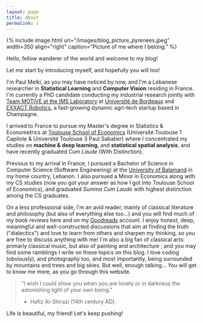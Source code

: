 ```yaml
---
layout: page
title: About
permalink: /
---
```


{% include image.html url="/images/blog_picture_pyrenees.jpeg" width=350 align="right" caption="Picture of me where I belong." %}

Hello, fellow wanderer of the world and welcome to my blog! 

Let me start by introducing myself, and hopefully you will too! 

I'm Paul Melki, as you may have noticed by now, and I'm a Lebanese researcher in **Statistical Learning** and **Computer Vision** residing in France. I'm currently a PhD candidate conducting my industrial research jointly with
[Team MOTIVE at the IMS Laboratory](https://www.ims-bordeaux.fr/en/recherche/research/116-signal-and-image-processing/motive/184-MOTIVE)
at [Université de Bordeaux](https://www.u-bordeaux.fr/) and [EXXACT Robotics](https://exxact-robotics.com/en/), a fast-growing dynamic agri-tech startup based in Champagne.

I arrived to France to pursue my Master's degree in Statistics & Econometrics at [Toulouse School of Economics](https://www.tse-fr.eu/) (Université Toulouse 1 Capitole & 
Université Toulouse 3 Paul Sabatier) where I concentrated my studies on **machine & deep learning**, and **statistical spatial analysis**, and have recently graduated *Cum Laude* (With Distinction).

Previous to my arrival in France, I pursued a Bachelor of Science in Computer Science (Software Engineering) at the 
[University of Balamand](http://www.balamand.edu.lb/home/Pages/default.aspx) in my home country, Lebanon. I also pursued 
a Minor in Economics along with my CS studies (now you got your answer as how I got into Toulouse School of Economics),
and graduated *Summa Cum Laude* with highest distinction among the CS graduates.

On a less professional side, I'm an avid reader, mainly of classical literature and philosophy (but also of everything else too...) and you will
find much of my book reviews here and on my [Goodreads](https://www.goodreads.com/paulmelki) account. I enjoy honest, deep, meaningful and well-constructed discussions that aim at finding the truth ("dialectics") and love to learn from others and sharpen my thinking, so you are free to discuss anything with me! I'm also a big fan of classical arts:
primarly classical music, but also of painting and architecture ; and you may find some ramblings I write on these topics on this blog. 
I love coding (obviously), and photography too, and most importantly, being surrounded by mountains and
trees and big skies. But well, enough talking... You will get to know me more, as you go through this website. 

> "I wish I could show you when you are lonely or in darkness the astonishing light of your own being."
> - Hafiz Al-Shirazi (14th century AD).

Life is beautiful, my friend! Let's keep pushing! 
